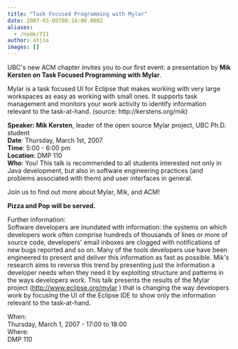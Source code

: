 ```yaml
---
title: "Task Focused Programming with Mylar"
date: 2007-03-05T08:14:00.000Z
aliases:
  - /node/711
author: atjia
images: []
---
```


<div class="field field-name-body field-type-text-with-summary field-label-hidden"><div class="field-items"><div class="field-item even"><p>UBC&apos;s new ACM chapter invites you to our first event: a presentation by <strong>Mik Kersten on Task Focused Programming with Mylar</strong>.</p>
<p>Mylar is a task focused UI for Eclipse that makes working with very large workspaces as easy as working with small ones. It supports task management and monitors your work activity to identify information relevant to the task-at-hand. (source: http://kerstens.org/mik)</p>
<p><strong>Speaker: Mik Kersten</strong>, leader of the open source Mylar project, UBC Ph.D. student<br>
<strong>Date</strong>: Thursday, March 1st, 2007<br>
<strong>Time</strong>: 5:00 - 6:00 pm<br>
<strong>Location</strong>: DMP 110<br>
<strong>Who</strong>: You! This talk is recommended to all students interested not only in Java development, but also in software engineering practices (and problems associated with them) and user interfaces in general.</p>
<p>Join us to find out more about Mylar, Mik, and ACM!</p>
<p><strong>Pizza and Pop will be served.</strong></p>
<p>Further information:<br>
Software developers are inundated with information: the systems on which developers work often comprise hundreds of thousands of lines or more of source code, developers&apos; email inboxes are clogged with notifications of new bugs reported and so on. Many of the tools developers use have been engineered to present and deliver this information as fast as possible. Mik&apos;s research aims to reverse this trend by presenting just the information a developer needs when they need it by exploiting structure and patterns in the ways developers work. This talk presents the results of the Mylar project (<a href="https://www.eclipse.org/mylar">http://www.eclipse.org/mylar</a> ) that is changing the way developers work by focusing the UI of the Eclipse IDE to show only the information relevant to the task-at-hand.</p>
</div></div></div><div class="field field-name-field-dates field-type-datetime field-label-above"><div class="field-label">When:&#xA0;</div><div class="field-items"><div class="field-item even"><span class="date-display-single">Thursday, March 1, 2007 - <span class="date-display-range"><span class="date-display-start">17:00</span> to <span class="date-display-end">18:00</span></span></span></div></div></div><div class="field field-name-field-location field-type-text field-label-above"><div class="field-label">Where:&#xA0;</div><div class="field-items"><div class="field-item even">DMP 110</div></div></div>    <footer>
          </footer>
